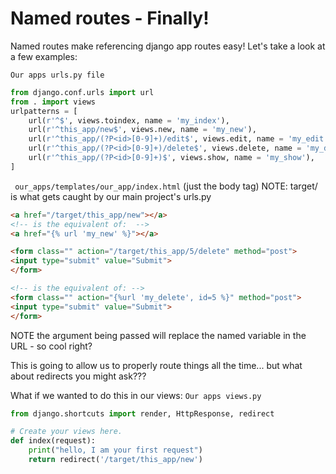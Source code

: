 # Named routes - Finally!

Named routes make referencing django app routes easy!  Let's take a look at a few examples:

` Our apps urls.py file `
```python
from django.conf.urls import url
from . import views
urlpatterns = [
    url(r'^$', views.toindex, name = 'my_index'),
    url(r'^this_app/new$', views.new, name = 'my_new'),
    url(r'^this_app/(?P<id>[0-9]+)/edit$', views.edit, name = 'my_edit'),
    url(r'^this_app/(?P<id>[0-9]+)/delete$', views.delete, name = 'my_delete'),
    url(r'^this_app/(?P<id>[0-9]+)$', views.show, name = 'my_show'),
]
```

` our_apps/templates/our_app/index.html`
(just the body tag) NOTE: target/ is what gets caught by our main project's urls.py
```html
<a href="/target/this_app/new"></a>
<!-- is the equivalent of:  -->
<a href="{% url 'my_new' %}"></a>

<form class="" action="/target/this_app/5/delete" method="post">
<input type="submit" value="Submit">
</form>

<!-- is the equivalent of: -->
<form class="" action="{%url 'my_delete', id=5 %}" method="post">
<input type="submit" value="Submit">
</form>

```

NOTE the argument being passed will replace the named variable in the URL - so cool right?

This is going to allow us to properly route things all the time... but what about redirects you might ask???

What if we wanted to do this in our views:
`Our apps views.py`
```python
from django.shortcuts import render, HttpResponse, redirect

# Create your views here.
def index(request):
    print("hello, I am your first request")
    return redirect('/target/this_app/new')
```
